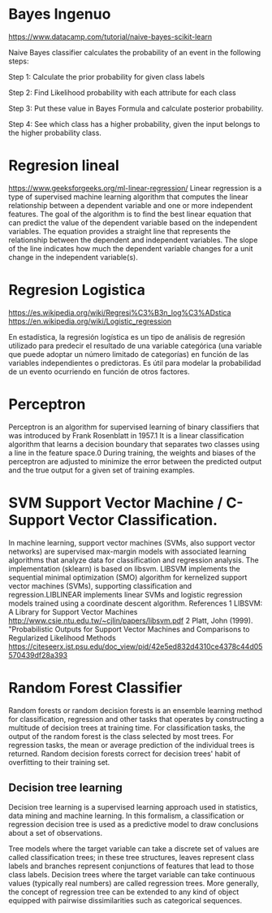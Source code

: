 # Bayes Ingenuo
https://www.datacamp.com/tutorial/naive-bayes-scikit-learn

Naive Bayes classifier calculates the probability of an event in the following steps:

Step 1: Calculate the prior probability for given class labels

Step 2: Find Likelihood probability with each attribute for each class

Step 3: Put these value in Bayes Formula and calculate posterior probability.

Step 4: See which class has a higher probability, given the input belongs to the higher probability class.

# Regresion lineal
https://www.geeksforgeeks.org/ml-linear-regression/
Linear regression is a type of supervised machine learning algorithm that computes the linear relationship between a dependent variable and one or more independent features. The goal of the algorithm is to find the best linear equation that can predict the value of the dependent variable based on the independent variables. The equation provides a straight line that represents the relationship between the dependent and independent variables. The slope of the line indicates how much the dependent variable changes for a unit change in the independent variable(s).


# Regresion Logistica
https://es.wikipedia.org/wiki/Regresi%C3%B3n_log%C3%ADstica
https://en.wikipedia.org/wiki/Logistic_regression

En estadística, la regresión logística es un tipo de análisis de regresión utilizado para predecir el resultado de una variable categórica (una variable que puede adoptar un número limitado de categorías) en función de las variables independientes o predictoras. Es útil para modelar la probabilidad de un evento ocurriendo en función de otros factores.

# Perceptron

Perceptron is an algorithm for supervised learning of binary classifiers that was introduced by Frank Rosenblatt in 1957.1 It is a linear classification algorithm that learns a decision boundary that separates two classes using a line in the feature space.0 During training, the weights and biases of the perceptron are adjusted to minimize the error between the predicted output and the true output for a given set of training examples.


# SVM Support Vector Machine / C-Support Vector Classification.
In machine learning, support vector machines (SVMs, also support vector networks) are supervised max-margin models with associated learning algorithms that analyze data for classification and regression analysis. 
The implementation (sklearn) is based on libsvm.
LIBSVM implements the sequential minimal optimization (SMO) algorithm for kernelized support vector machines (SVMs), supporting classification and regression.LIBLINEAR implements linear SVMs and logistic regression models trained using a coordinate descent algorithm.
References
1 LIBSVM: A Library for Support Vector Machines <http://www.csie.ntu.edu.tw/~cjlin/papers/libsvm.pdf>
2 Platt, John (1999). "Probabilistic Outputs for Support Vector Machines and Comparisons to Regularized Likelihood Methods <https://citeseerx.ist.psu.edu/doc_view/pid/42e5ed832d4310ce4378c44d05570439df28a393>

# Random Forest Classifier
Random forests or random decision forests is an ensemble learning method for classification, regression and other tasks that operates by constructing a multitude of decision trees at training time. For classification tasks, the output of the random forest is the class selected by most trees. For regression tasks, the mean or average prediction of the individual trees is returned. Random decision forests correct for decision trees' habit of overfitting to their training set.
## Decision tree learning
Decision tree learning is a supervised learning approach used in statistics, data mining and machine learning. In this formalism, a classification or regression decision tree is used as a predictive model to draw conclusions about a set of observations.

Tree models where the target variable can take a discrete set of values are called classification trees; in these tree structures, leaves represent class labels and branches represent conjunctions of features that lead to those class labels. Decision trees where the target variable can take continuous values (typically real numbers) are called regression trees. More generally, the concept of regression tree can be extended to any kind of object equipped with pairwise dissimilarities such as categorical sequences.